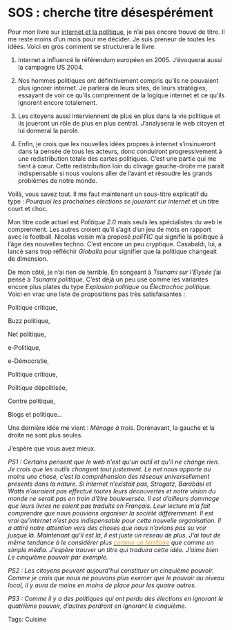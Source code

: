 # SOS : cherche titre désespérément

Pour mon livre sur [internet et la politique](http://blog.tcrouzet.com/2006/07/20/blogs-et-politique/), je n’ai pas encore trouvé de titre. Il me reste moins d’un mois pour me décider. Je suis preneur de toutes les idées. Voici en gros comment se structurera le livre.<span id="more-182"></span>

1. Internet a influencé le référendum européen en 2005. J’évoquerai aussi la campagne US 2004.

2. Nos hommes politiques ont définitivement compris qu’ils ne pouvaient plus ignorer internet. Je parlerai de leurs sites, de leurs stratégies, essayant de voir ce qu’ils comprennent de la logique internet et ce qu’ils ignorent encore totalement.

3. Les citoyens aussi interviennent de plus en plus dans la vie politique et ils joueront un rôle de plus en plus central. J’analyserai le web citoyen et lui donnerai la parole.

4. Enfin, je crois que les nouvelles idées propres à internet s’insinueront dans la pensée de tous les acteurs, donc conduiront progressivement à une redistribution totale des cartes politiques. C’est une partie qui me tient à cœur. Cette redistribution loin du clivage gauche-droite me paraît indispensable si nous voulons aller de l’avant et résoudre les grands problèmes de notre monde.

Voilà, vous savez tout. Il me faut maintenant un sous-titre explicatif du type : *Pourquoi les prochaines élections se joueront sur internet* et un titre court et choc.

Mon titre code actuel est *Politique 2.0* mais seuls les spécialistes du web le comprennent. Les autres croient qu’il s’agit d’un jeu de mots en rapport avec le football. Nicolas voisin m’a proposé *poliTIC* qui signifie la politique à l’âge des nouvelles techno. C’est encore un peu cryptique. Casabaldi, lui, a lancé sans trop réfléchir *Globalia* pour signifier que la politique changeait de dimension.

De mon côté, je n’ai rien de terrible. En songeant à *Tsunami sur l'Elysée* j’ai pensé à *Tsunami politique*. C’est déjà un peu usé comme les variantes encore plus plates du type *Explosion politique* ou *Électrochoc politique*. Voici en vrac une liste de propositions pas très satisfaisantes :

Politique critique,

Buzz politique,

Net politique,

e-Politique,

e-Démocratie,

Politique critique,

Politique dépolitisée,

Contre politique,

Blogs et politique…

Une dernière idée me vient : *Ménage à trois*. Dorénavant, la gauche et la droite ne sont plus seules.

J’espère que vous avez mieux.

*PS1 : Certains pensent que le web n'est qu'un outil et qu'il ne change rien. Je crois que les outils changent tout justement. Le net nous apporte au moins une chose, c’est la compréhension des réseaux universellement présents dans la nature. Si internet n’existait pas, Strogatz, Barabási et Watts n’auraient pas effectué toutes leurs découvertes et notre vision du monde ne serait pas en train d’être bouleversée. Il est d’ailleurs dommage que leurs livres ne soient pas traduits en Français. Leur lecture m’a fait comprendre que nous pouvions organiser la société différemment. Il est vrai qu’internet n’est pas indispensable pour cette nouvelle organisation. Il a attiré notre attention vers des choses que nous n’avions pas su voir jusque là. Maintenant qu’il est là, il est juste un réseau de plus. J’ai tout de même tendance à le considérer plus* [<font color="#fe9103">*comme un territoire*</font>](http://blog.tcrouzet.com/2006/07/12/internet-comme-territoire/) *que comme un simple média. J'espère trouver un titre qui traduira cette idée. J’aime bien Le cinquième pouvoir par exemple.*

*PS2 : Les citoyens peuvent aujourd’hui constituer un cinquième pouvoir. Comme je crois que nous ne pouvons plus exercer que le pouvoir au niveau local, il y aura de moins en moins de place pour les quatre autres.*

*PS3 : Comme il y a des politiques qui ont perdu des élections en ignorant le quatrième pouvoir, d’autres perdront en ignorant le cinquième.*

Tags: Cuisine